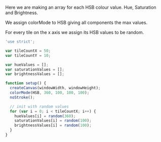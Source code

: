 Here we are making an array for each HSB colour value.
Hue, Saturation and Brightness.

We assign colorMode to HSB giving all components the max values.

For every tile on the x axis we assign its HSB values to be random.
```js
'use strict';

var tileCountX = 50;
var tileCountY = 10;

var hueValues = [];
var saturationValues = [];
var brightnessValues = [];

function setup() {
  createCanvas(windowWidth, windowHeight);
  colorMode(HSB, 360, 100, 100, 100);
  noStroke();

  // init with random values
  for (var i = 0; i < tileCountX; i++) {
    hueValues[i] = random(360);
    saturationValues[i] = random(100);
    brightnessValues[i] = random(100);
  }
}

```
